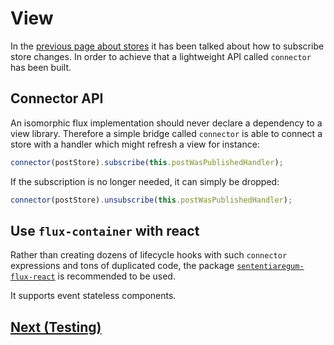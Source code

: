 # View

In the [previous page about stores](https://github.com/Sententiaregum/flux-container/blob/master/docs/api/stores.md) it has been talked about
how to subscribe store changes. In order to achieve that a lightweight API called `connector` has been built.

## Connector API

An isomorphic flux implementation should never declare a dependency to a view library. Therefore a simple bridge called `connector` is able to
connect a store with a handler which might refresh a view for instance:

``` javascript
connector(postStore).subscribe(this.postWasPublishedHandler);
```

If the subscription is no longer needed, it can simply be dropped:

``` javascript
connector(postStore).unsubscribe(this.postWasPublishedHandler);
```

## Use `flux-container` with react

Rather than creating dozens of lifecycle hooks with such `connector` expressions and tons of duplicated code,
the package [`sententiaregum-flux-react`](https://github.com/Sententiaregum/sententiaregum-flux-react) is recommended to be used.

It supports event stateless components.

## [Next (Testing)](https://github.com/Sententiaregum/flux-container/blob/master/docs/api/testing.md)
